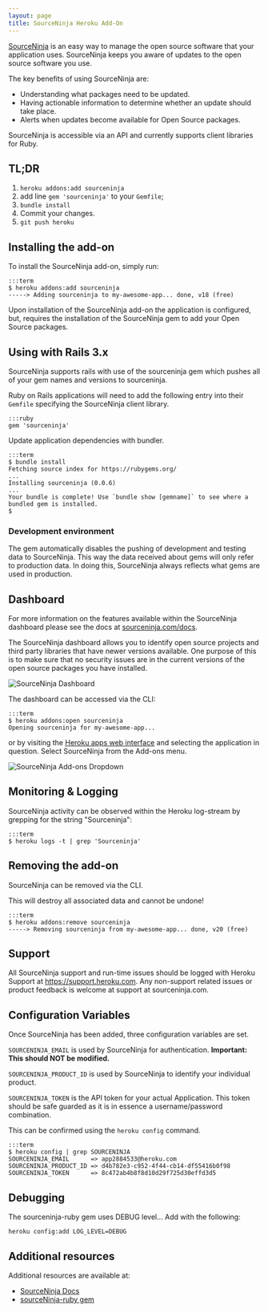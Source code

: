 ```yaml
---
layout: page
title: SourceNinja Heroku Add-On
---
```


[SourceNinja](http://www.sourceninja.com) is an easy way to manage the open source software that your application uses. SourceNinja keeps you aware of updates to the open source software you use.

The key benefits of using SourceNinja are:

* Understanding what packages need to be updated.
* Having actionable information to determine whether an update should take place.
* Alerts when updates become available for Open Source packages.

SourceNinja is accessible via an API and currently supports client libraries for Ruby.

## TL;DR 
1. `heroku addons:add sourceninja`
2. add line `gem 'sourceninja'` to your `Gemfile`;
3. `bundle install`
4. Commit your changes.
5. `git push heroku`

## Installing the add-on
To install the SourceNinja add-on, simply run:

    :::term
    $ heroku addons:add sourceninja
    -----> Adding sourceninja to my-awesome-app... done, v18 (free)

Upon installation of the SourceNinja add-on the application is configured, but, requires the installation of the SourceNinja gem to add your Open Source packages.

## Using with Rails 3.x
SourceNinja supports rails with use of the sourceninja gem which pushes all of your gem names and versions to sourceninja.

Ruby on Rails applications will need to add the following entry into their `Gemfile` specifying the SourceNinja client library.

    :::ruby
    gem 'sourceninja'

Update application dependencies with bundler.

    :::term
    $ bundle install
    Fetching source index for https://rubygems.org/
    ...
    Installing sourceninja (0.0.6) 
    ...
    Your bundle is complete! Use `bundle show [gemname]` to see where a bundled gem is installed.
    $

### Development environment
The gem automatically disables the pushing of development and testing data to SourceNinja. This way the data received about gems will only refer to production data. In doing this, SourceNinja always reflects what gems are used in production.

## Dashboard
For more information on the features available within the SourceNinja dashboard please see the docs at [sourceninja.com/docs](http://sourceninja.com/docs).

The SourceNinja dashboard allows you to identify open source projects and third party libraries that have newer versions available. One purpose of this is to make sure that no security issues are in the current versions of the open source packages you have installed.

![SourceNinja Dashboard](http://cl.ly/2t0t0h0m1b041t2E1P0A/Screen%20shot%202012-03-16%20at%2012.38.28%20PM.png "SourceNinja Dashboard")

The dashboard can be accessed via the CLI:

    :::term
    $ heroku addons:open sourceninja
    Opening sourceninja for my-awesome-app...

or by visiting the [Heroku apps web interface](http://heroku.com/myapps) and selecting the application in question. Select SourceNinja from the Add-ons menu.

![SourceNinja Add-ons Dropdown](http://cl.ly/3s3G3r412T1c282Q3Q1F/Screen%20shot%202012-03-12%20at%2011.11.02%20AM.png "SourceNinja Add-ons Dropdown")

## Monitoring & Logging

SourceNinja activity can be observed within the Heroku log-stream by grepping for the string "Sourceninja":

    :::term
    $ heroku logs -t | grep 'Sourceninja'

## Removing the add-on
SourceNinja can be removed via the  CLI.

<div class="warning" markdown="1">This will destroy all associated data and cannot be undone!</div>

    :::term
    $ heroku addons:remove sourceninja
    -----> Removing sourceninja from my-awesome-app... done, v20 (free)

## Support

All SourceNinja support and run-time issues should be logged with Heroku Support at https://support.heroku.com. Any non-support related issues or product feedback is welcome at support at sourceninja.com.

## Configuration Variables
Once SourceNinja has been added, three configuration variables are set.

`SOURCENINJA_EMAIL` is used by SourceNinja for authentication. __Important: This should NOT be modified.__

`SOURCENINJA_PRODUCT_ID` is used by SourceNinja to identify your individual product.

`SOURCENINJA_TOKEN` is the API token for your actual Application. This token should be safe guarded as it is in essence a username/password combination.
 
This can be confirmed using the `heroku config` command.

    :::term
    $ heroku config | grep SOURCENINJA
    SOURCENINJA_EMAIL      => app2884533@heroku.com
    SOURCENINJA_PRODUCT_ID => d4b782e3-c952-4f44-cb14-df55416b0f98
    SOURCENINJA_TOKEN      => 8c472ab4b8f8d10d29f725d30effd3d5

## Debugging
The sourceninja-ruby gem uses DEBUG level... Add with the following:

    heroku config:add LOG_LEVEL=DEBUG

## Additional resources

Additional resources are available at:

* [SourceNinja Docs](http://www.sourceninja.com/docs/)
* [sourceNinja-ruby gem](sourceninja-gem)
